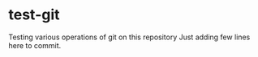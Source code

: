# test-git
Testing various operations of git on this repository
Just adding few lines here to commit.
